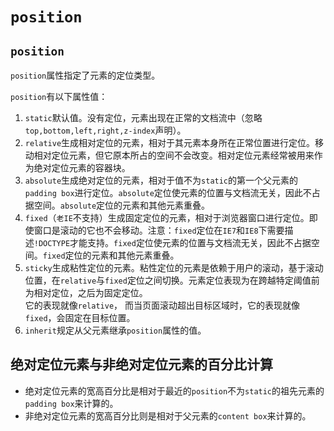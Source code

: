 # `position`

## `position`

`position`属性指定了元素的定位类型。

`position`有以下属性值：

1. `static`默认值。没有定位，元素出现在正常的文档流中（忽略`top,bottom,left,right,z-index`声明）。
2. `relative`生成相对定位的元素，相对于其元素本身所在正常位置进行定位。移动相对定位元素，但它原本所占的空间不会改变。相对定位元素经常被用来作为绝对定位元素的容器块。
3. `absolute`生成绝对定位的元素，相对于值不为`static`的第一个父元素的`padding box`进行定位。`absolute`定位使元素的位置与文档流无关，因此不占据空间。`absolute`定位的元素和其他元素重叠。
4. `fixed`（`老IE`不支持）生成固定定位的元素，相对于浏览器窗口进行定位。即使窗口是滚动的它也不会移动。注意：`fixed`定位在`IE7`和`IE8`下需要描述`!DOCTYPE`才能支持。`fixed`定位使元素的位置与文档流无关，因此不占据空间。`fixed`定位的元素和其他元素重叠。
5. `sticky`生成粘性定位的元素。粘性定位的元素是依赖于用户的滚动，基于滚动位置，在`relative`与`fixed`定位之间切换。元素定位表现为在跨越特定阈值前为相对定位，之后为固定定位。\
   它的表现就像`relative`， 而当页面滚动超出目标区域时，它的表现就像`fixed`，会固定在目标位置。
6. `inherit`规定从父元素继承`position`属性的值。

## 绝对定位元素与非绝对定位元素的百分比计算

- 绝对定位元素的宽高百分比是相对于最近的`position`不为`static`的祖先元素的`padding box`来计算的。
- 非绝对定位元素的宽高百分比则是相对于父元素的`content box`来计算的。
